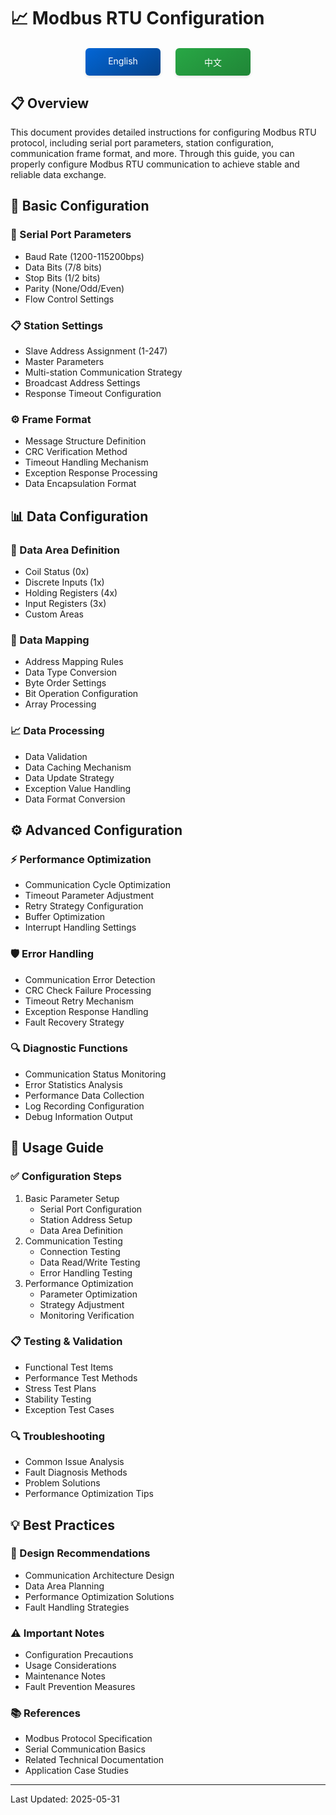 # 📈 Modbus RTU Configuration

<div align="center">
<div style="margin: 20px 0; display: flex; justify-content: center; gap: 24px;">
<a href="./README_EN.md" style="display: inline-block; width: 120px; padding: 12px 0; text-align: center; background: linear-gradient(145deg, #0366d6, #044289); color: white; text-decoration: none; border-radius: 6px; box-shadow: 0 2px 4px rgba(0,0,0,0.1); transition: all 0.3s ease;">
English
</a>
<a href="./README_CN.md" style="display: inline-block; width: 120px; padding: 12px 0; text-align: center; background: linear-gradient(145deg, #28a745, #208637); color: white; text-decoration: none; border-radius: 6px; box-shadow: 0 2px 4px rgba(0,0,0,0.1); transition: all 0.3s ease;">
中文
</a>
</div>
</div>

## 📋 Overview
This document provides detailed instructions for configuring Modbus RTU protocol, including serial port parameters, station configuration, communication frame format, and more. Through this guide, you can properly configure Modbus RTU communication to achieve stable and reliable data exchange.

## 📑 Basic Configuration

### 🔌 Serial Port Parameters
- Baud Rate (1200-115200bps)
- Data Bits (7/8 bits)
- Stop Bits (1/2 bits)
- Parity (None/Odd/Even)
- Flow Control Settings

### 📋 Station Settings
- Slave Address Assignment (1-247)
- Master Parameters
- Multi-station Communication Strategy
- Broadcast Address Settings
- Response Timeout Configuration

### ⚙️ Frame Format
- Message Structure Definition
- CRC Verification Method
- Timeout Handling Mechanism
- Exception Response Processing
- Data Encapsulation Format

## 📊 Data Configuration

### 💾 Data Area Definition
- Coil Status (0x)
- Discrete Inputs (1x)
- Holding Registers (4x)
- Input Registers (3x)
- Custom Areas

### 🔄 Data Mapping
- Address Mapping Rules
- Data Type Conversion
- Byte Order Settings
- Bit Operation Configuration
- Array Processing

### 📈 Data Processing
- Data Validation
- Data Caching Mechanism
- Data Update Strategy
- Exception Value Handling
- Data Format Conversion

## ⚙️ Advanced Configuration

### ⚡ Performance Optimization
- Communication Cycle Optimization
- Timeout Parameter Adjustment
- Retry Strategy Configuration
- Buffer Optimization
- Interrupt Handling Settings

### 🛡️ Error Handling
- Communication Error Detection
- CRC Check Failure Processing
- Timeout Retry Mechanism
- Exception Response Handling
- Fault Recovery Strategy

### 🔍 Diagnostic Functions
- Communication Status Monitoring
- Error Statistics Analysis
- Performance Data Collection
- Log Recording Configuration
- Debug Information Output

## 📝 Usage Guide

### ✅ Configuration Steps
1. Basic Parameter Setup
   - Serial Port Configuration
   - Station Address Setup
   - Data Area Definition
2. Communication Testing
   - Connection Testing
   - Data Read/Write Testing
   - Error Handling Testing
3. Performance Optimization
   - Parameter Optimization
   - Strategy Adjustment
   - Monitoring Verification

### 📋 Testing & Validation
- Functional Test Items
- Performance Test Methods
- Stress Test Plans
- Stability Testing
- Exception Test Cases

### 🔍 Troubleshooting
- Common Issue Analysis
- Fault Diagnosis Methods
- Problem Solutions
- Performance Optimization Tips

## 💡 Best Practices

### 📌 Design Recommendations
- Communication Architecture Design
- Data Area Planning
- Performance Optimization Solutions
- Fault Handling Strategies

### ⚠️ Important Notes
- Configuration Precautions
- Usage Considerations
- Maintenance Notes
- Fault Prevention Measures

### 📚 References
- Modbus Protocol Specification
- Serial Communication Basics
- Related Technical Documentation
- Application Case Studies

---
Last Updated: 2025-05-31
